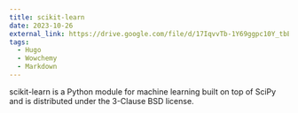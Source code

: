 ```yaml
---
title: scikit-learn
date: 2023-10-26
external_link: https://drive.google.com/file/d/17IqvvTb-1Y69ggpc10Y_tbECI9oNHzRb/view?usp=drive_link
tags:
  - Hugo
  - Wowchemy
  - Markdown
---
```


scikit-learn is a Python module for machine learning built on top of SciPy and is distributed under the 3-Clause BSD license.

<!--more-->
